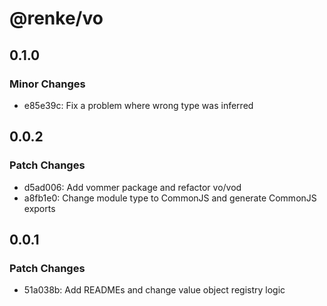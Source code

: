 # @renke/vo

## 0.1.0

### Minor Changes

- e85e39c: Fix a problem where wrong type was inferred

## 0.0.2

### Patch Changes

- d5ad006: Add vommer package and refactor vo/vod
- a8fb1e0: Change module type to CommonJS and generate CommonJS exports

## 0.0.1

### Patch Changes

- 51a038b: Add READMEs and change value object registry logic

